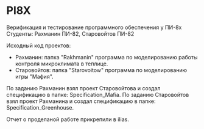 # PI8X
Верификация и тестирование программного обеспечения у ПИ-8х Студенты: Рахманин ПИ-82, Старовойтов ПИ-82

Исходный код проектов:
  - Рахманин: папка "Rakhmanin" программа по моделированию работы контроля микроклимата в теплице.
  - Старовойтов: папка "Starovoitow" программа по моделированию игры "Мафия".

По заданию Рахманин взял проект Старовойтова и создал спецификацию в папке: Specification_Mafia.
По заданию Старовойтов взял проект Рахманина и создал спецификацию в папке: Specification_Greenhouse.

Отчет о проделаной работе прикрепили в ilias.
